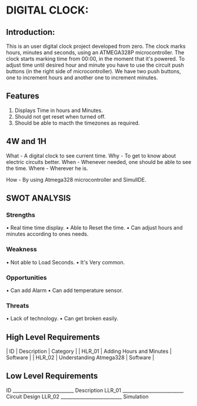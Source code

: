 # DIGITAL CLOCK:
## Introduction:

This is an user digital clock project developed from zero. The clock marks hours, minutes and seconds, using an ATMEGA328P microcontroller. The clock starts marking time from 00:00, in the moment that it's powered. To adjust time until desired hour and minute you have to use the circuit push buttons (in the right side of microcontroller). We have two push buttons, one to increment hours and another one to increment minutes.

## Features
1.	Displays Time in hours and Minutes.
2.	Should not get reset when turned off.
3.	Should be able to macth the timezones as required.

## 4W and 1H
What - A digital clock to see current time.
Why - To get to know about electric circuits better.
When - Whenever needed, one should be able to see the time.
Where - Wherever he is.

How - By using Atmega328 microcontroller and SimulIDE.

## SWOT ANALYSIS
### Strengths
•	Real time time display.
•	Able to Reset the time.
•	Can adjust hours and minutes according to ones needs.

### Weakness
•	Not able to Load Seconds.
•	It's Very common.

### Opportunities
•	Can add Alarm
•	Can add temperature sensor.

### Threats
•	Lack of technology.
•	Can get broken easily.

## High Level Requirements
| ID | Description | Category | 
| HLR_01 | Adding Hours and Minutes | Software |
| HLR_02 | Understanding Atmega328 | Software |

## Low Level Requirements
ID __________________________ Description
LLR_01 __________________________ Circuit Design
LLR_02 __________________________ Simulation

